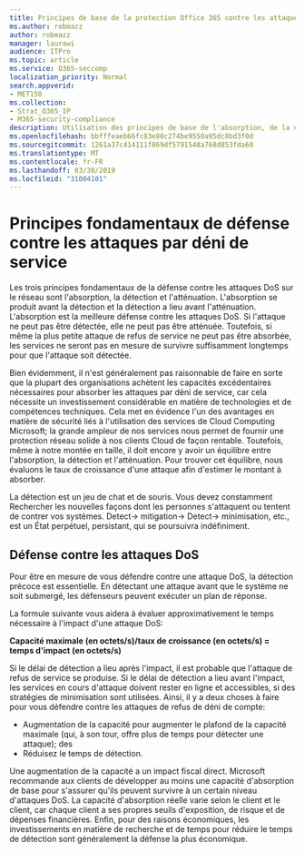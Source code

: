 ```yaml
---
title: Principes de base de la protection Office 365 contre les attaques par déni de service
ms.author: robmazz
author: robmazz
manager: laurawi
audience: ITPro
ms.topic: article
ms.service: O365-seccomp
localization_priority: Normal
search.appverid:
- MET150
ms.collection:
- Strat_O365_IP
- M365-security-compliance
description: Utilisation des principes de base de l'absorption, de la détection et de l'atténuation dans sa défense contre les attaques par déni de service (DoS).
ms.openlocfilehash: bbfffeaeb66fc83e80c274be9550a95dc8bd3f0d
ms.sourcegitcommit: 1261a37c414111f869df5791548a768d853fda60
ms.translationtype: MT
ms.contentlocale: fr-FR
ms.lasthandoff: 03/30/2019
ms.locfileid: "31004101"
---
```

# <a name="core-principles-of-defense-against-denial-of-service-attacks"></a>Principes fondamentaux de défense contre les attaques par déni de service

Les trois principes fondamentaux de la défense contre les attaques DoS sur le réseau sont l'absorption, la détection et l'atténuation.
L'absorption se produit avant la détection et la détection a lieu avant l'atténuation. L'absorption est la meilleure défense contre les attaques DoS. Si l'attaque ne peut pas être détectée, elle ne peut pas être atténuée. Toutefois, si même la plus petite attaque de refus de service ne peut pas être absorbée, les services ne seront pas en mesure de survivre suffisamment longtemps pour que l'attaque soit détectée.

Bien évidemment, il n'est généralement pas raisonnable de faire en sorte que la plupart des organisations achètent les capacités excédentaires nécessaires pour absorber les attaques par déni de service, car cela nécessite un investissement considérable en matière de technologies et de compétences techniques. Cela met en évidence l'un des avantages en matière de sécurité liés à l'utilisation des services de Cloud Computing Microsoft; la grande ampleur de nos services nous permet de fournir une protection réseau solide à nos clients Cloud de façon rentable. Toutefois, même à notre montée en taille, il doit encore y avoir un équilibre entre l'absorption, la détection et l'atténuation. Pour trouver cet équilibre, nous évaluons le taux de croissance d'une attaque afin d'estimer le montant à absorber.

La détection est un jeu de chat et de souris. Vous devez constamment Rechercher les nouvelles façons dont les personnes s'attaquent ou tentent de contrer vos systèmes. Detect-> mitigation-> Detect-> minimisation, etc., est un État perpétuel, persistant, qui se poursuivra indéfiniment.

## <a name="defending-against-dos-attacks"></a>Défense contre les attaques DoS

Pour être en mesure de vous défendre contre une attaque DoS, la détection précoce est essentielle. En détectant une attaque avant que le système ne soit submergé, les défenseurs peuvent exécuter un plan de réponse.

La formule suivante vous aidera à évaluer approximativement le temps nécessaire à l'impact d'une attaque DoS:

   **Capacité maximale (en octets/s)/taux de croissance (en octets/s) = temps d'impact (en octets/s)**

Si le délai de détection a lieu après l'impact, il est probable que l'attaque de refus de service se produise. Si le délai de détection a lieu avant l'impact, les services en cours d'attaque doivent rester en ligne et accessibles, si des stratégies de minimisation sont utilisées. Ainsi, il y a deux choses à faire pour vous défendre contre les attaques de refus de déni de compte:
- Augmentation de la capacité pour augmenter le plafond de la capacité maximale (qui, à son tour, offre plus de temps pour détecter une attaque); des
- Réduisez le temps de détection.

Une augmentation de la capacité a un impact fiscal direct. Microsoft recommande aux clients de développer au moins une capacité d'absorption de base pour s'assurer qu'ils peuvent survivre à un certain niveau d'attaques DoS. La capacité d'absorption réelle varie selon le client et le client, car chaque client a ses propres seuils d'exposition, de risque et de dépenses financières. Enfin, pour des raisons économiques, les investissements en matière de recherche et de temps pour réduire le temps de détection sont généralement la défense la plus économique.
